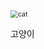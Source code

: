 <img src="C:\one-draft-github-blog\one-draft.github.io\images\2023-11-28-one-draft\cat.png" alt="cat" style="zoom:75%;" />

고양이
